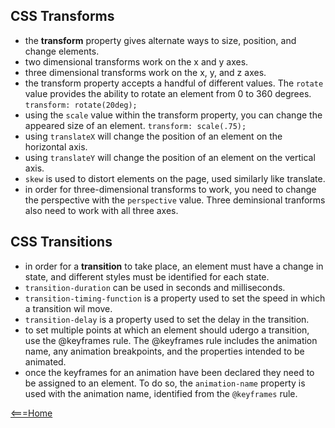 ## CSS Transforms

- the **transform** property gives alternate ways to size, position, and change elements.
- two dimensional transforms work on the x and y axes.
- three dimensional transforms work on the x, y, and z axes.
- the transform property accepts a handful of different values. The `rotate` value provides the ability to rotate an element from 0 to 360 degrees. `transform: rotate(20deg);`
- using the `scale` value within the transform property, you can change the appeared size of an element. `transform: scale(.75);`
- using `translateX` will change the position of an element on the horizontal axis.
- using `translateY` will change the position of an element on the vertical axis.
- `skew` is used to distort elements on the page, used similarly like translate.
- in order for three-dimensional transforms to work, you need to change the perspective with the `perspective` value. Three deminsional tranforms also need to work with all three axes.

## CSS Transitions

- in order for a **transition** to take place, an element must have a change in state, and different styles must be identified for each state.
- `transition-duration` can be used in seconds and milliseconds.
- `transition-timing-function` is a property used to set the speed in which a transition wil move.
- `transition-delay` is a property used to set the delay in the transition.
- to set multiple points at which an element should udergo a transition, use the @keyframes rule. The @keyframes rule includes the animation name, any animation breakpoints, and the properties intended to be animated.
- once the keyframes for an animation have been declared they need to be assigned to an element. To do so, the `animation-name` property is used with the animation name, identified from the `@keyframes` rule.

[<===Home](README.md)